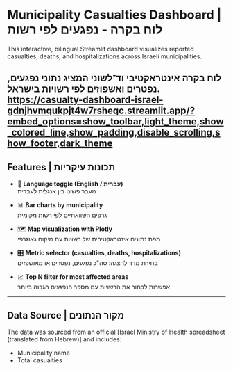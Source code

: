 # Municipality Casualties Dashboard | לוח בקרה - נפגעים לפי רשות

This interactive, bilingual Streamlit dashboard visualizes reported casualties, deaths, and hospitalizations across Israeli municipalities.

לוח בקרה אינטראקטיבי וד־לשוני המציג נתוני נפגעים, נפטרים ואשפוזים לפי רשויות בישראל.
https://casualty-dashboard-israel-gdnjhvmqukpjt4w7rsheqc.streamlit.app/?embed_options=show_toolbar,light_theme,show_colored_line,show_padding,disable_scrolling,show_footer,dark_theme
---

## Features | תכונות עיקריות

- 🔄 **Language toggle (English / עברית)**  
  מעבר פשוט בין אנגלית לעברית

- 📊 **Bar charts by municipality**  
  גרפים השוואתיים לפי רשות מקומית

- 🗺 **Map visualization with Plotly**  
  מפת נתונים אינטראקטיבית של רשויות עם מיקום גאוגרפי

- 🎛 **Metric selector (casualties, deaths, hospitalizations)**  
  בחירת מדד להצגה: סה"כ נפגעים, נפטרים או מאושפזים

- 📈 **Top N filter for most affected areas**  
  אפשרות לבחור את הרשויות עם מספר הנפגעים הגבוה ביותר

---

## Data Source | מקור הנתונים

The data was sourced from an official [Israel Ministry of Health spreadsheet (translated from Hebrew)] and includes:

- Municipality name
- Total casualties
